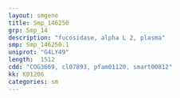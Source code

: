 ```yaml
---
layout: smgene
title: Smp_146250
grp: Smp_14
description: "fucosidase, alpha L 2, plasma"
smp: Smp_146250.1
uniprot: "G4LY49"
length:  1512
cdd: "COG3669, cl07893, pfam01120, smart00812"
kk: K01206
categories: sm
---
```

